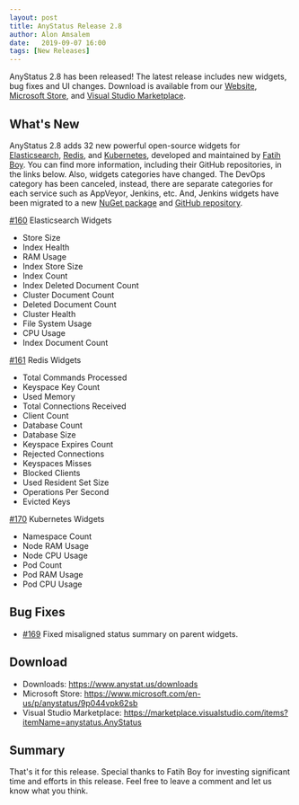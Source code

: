 ```yaml
---
layout: post
title: AnyStatus Release 2.8
author: Alon Amsalem
date:   2019-09-07 16:00
tags: [New Releases]
---
```


AnyStatus 2.8 has been released! The latest release includes new widgets, bug fixes and UI changes. Download is available from our [Website](https://www.anystat.us/downloads), [Microsoft Store](https://www.microsoft.com/en-us/p/anystatus/9p044vpk62sb), and [Visual Studio Marketplace](https://marketplace.visualstudio.com/items?itemName=anystatus.AnyStatus).

## What's New

AnyStatus 2.8 adds 32 new powerful open-source widgets for [Elasticsearch](https://www.elastic.co/), [Redis](https://redis.io/), and [Kubernetes](https://kubernetes.io/), developed and maintained by [Fatih Boy](https://github.com/fatihboy/).
You can find more information, including their GitHub repositories, in the links below.
Also, widgets categories have changed. The DevOps category has been canceled, instead, there are separate categories for each service such as AppVeyor, Jenkins, etc. And, Jenkins widgets have been migrated to a new [NuGet package](https://www.nuget.org/packages/AnyStatus.Plugins.Jenkins) and [GitHub repository](https://github.com/AnyStatus/Jenkins).

[#160](https://github.com/AnyStatus/Support/issues/160) Elasticsearch Widgets

- Store Size
- Index Health
- RAM Usage
- Index Store Size
- Index Count
- Index Deleted Document Count
- Cluster Document Count
- Deleted Document Count
- Cluster Health
- File System Usage
- CPU Usage
- Index Document Count

[#161](https://github.com/AnyStatus/Support/issues/161) Redis Widgets

- Total Commands Processed
- Keyspace Key Count
- Used Memory
- Total Connections Received
- Client Count
- Database Count
- Database Size
- Keyspace Expires Count
- Rejected Connections
- Keyspaces Misses
- Blocked Clients
- Used Resident Set Size
- Operations Per Second
- Evicted Keys

[#170](https://github.com/AnyStatus/Support/issues/170) Kubernetes Widgets

- Namespace Count
- Node RAM Usage
- Node CPU Usage
- Pod Count
- Pod RAM Usage
- Pod CPU Usage

## Bug Fixes

- [#169](https://github.com/AnyStatus/Support/issues/169) Fixed misaligned status summary on parent widgets.

## Download

- Downloads: https://www.anystat.us/downloads
- Microsoft Store: https://www.microsoft.com/en-us/p/anystatus/9p044vpk62sb
- Visual Studio Marketplace: https://marketplace.visualstudio.com/items?itemName=anystatus.AnyStatus

## Summary

That's it for this release. Special thanks to Fatih Boy for investing significant time and efforts in this release.
Feel free to leave a comment and let us know what you think.
